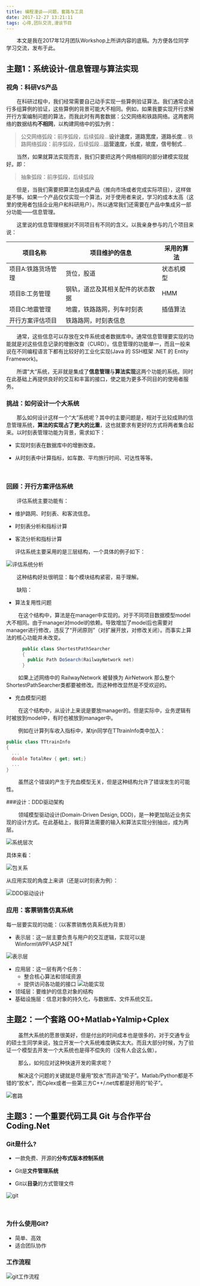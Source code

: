 ```yaml
---
title: 编程漫谈——问题，套路与工具
date: 2017-12-27 13:21:11
tags: 心得,团队交流,漫谈节目
---
```


&emsp;&emsp;本文是我在2017年12月团队Workshop上所讲内容的底稿。为方便各位同学学习交流，发布于此。

<!-- more -->

## 主题1：系统设计-信息管理与算法实现

### 视角：科研VS产品

&emsp;&emsp;在科研过程中，我们经常需要自己动手实现一些算例验证算法。我们通常会进行多组算例的验证，这些算例的背景可能大不相同。例如，如果我要实现开行求解开行方案编制问题的算法，而我此时有两套数据：公交网络和铁路网络。这两套网络的数据结构**不相同**，以构建网络中的弧为例：

> 公交网络弧段：前序弧段，后续弧段...**设计速度，道路宽度，道路长度**...
> 铁路网络弧段：前序弧段，后续弧段...**运营速度，长度，坡度，信号制式**...

&emsp;&emsp;当然，如果就算法实现而言，我们只要把这两个网络相同的部分建模实现就好。即：

> 抽象弧段：前序弧段，后续弧段

&emsp;&emsp;但是，当我们需要把算法包装成产品（推向市场或者完成实际项目），这样做是不够。如果一个产品仅仅实现一个算法，对于使用者来说，学习的成本太高（这里的使用者包括企业用户和科研用户）。所以通常我们还需要在产品中集成另一部分功能——信息管理。

&emsp;&emsp;这里说的信息管理根据对不同项目有不同的含义。以我亲身参与的几个项目来说：

| 项目名称       | 项目维护的信息          | 采用的算法 |
| ---------- | ---------------- | ----- |
| 项目A:铁路货场管理 | 货位，股道            | 状态机模型 |
| 项目B:工务管理   | 钢轨，道岔及其相关配件的状态数据 | HMM   |
| 项目C:地震管理   | 地震，铁路路网，列车时刻表    | 插值算法  |
| 开行方案评估项目   | 铁路路网，时刻表信息       |       |

&emsp;&emsp;通常，这些信息可以存放在文件系统或者数据库中。通常信息管理要实现的功能就是对这些信息记录的增删改查（CURD）。信息管理的功能单一，而且一般来说在不同编程语言下都有比较好的工业化实现(Java 的 SSH框架 .NET 的 Entity Framework)。

&emsp;&emsp;所谓“大“系统，无非就是集成了**信息管理**与**算法实现**这两个功能的系统。同时在此基础上再提供良好的交互和丰富的接口，使之能为更多不同目的的使用者服务。

### 挑战：如何设计一个大系统

&emsp;&emsp;那么如何设计这样一个“大”系统呢？其中的主要问题是，相对于比较成熟的信息管理系统，**算法的实现占了更大的比重**，这也就要求有更好的方式将两者集合起来。以时刻表管理功能为背景，需求如下：

* 实现时刻表在数据库中的增删改查。

* 从时刻表中计算指标，如车数、平均旅行时间、可达性等等。

  ​

### 回顾：开行方案评估系统

&emsp;&emsp;评估系统主要功能有：

* 维护路网、时刻表、和客流信息。

* 时刻表分析和指标计算

* 客流分析和指标计算

  评估系统主要采用的是三层结构，一个具体的例子如下：

 ![评估系统分析](Workshop-2017-2018-3/评估系统分析.png)

&emsp;&emsp;这种结构好处很明显：每个模块结构紧密，易于理解。

&emsp;&emsp;缺陷：

  * 算法复用性问题

  &emsp;&emsp; 在这个结构中，算法是在manager中实现的。对于不同项目数据模型model大不相同。由于manager对model的依赖。导致增加了model后也需要对manager进行修改，违反了“开闭原则”（对扩展开放，对修改关闭）。而事实上算法的核心功能并未改变。

```c#
      public class ShortestPathSearcher
      {
        public Path DoSearch(RailwayNetwork net)
      }
```

&emsp;&emsp; 如果上述网络中的 RailwayNetwork 被替换为 AirNetwork 那么整个ShortestPathSearcher类都要被修改。而这种修改显然是不受欢迎的。

  * 充血模型问题

&emsp;&emsp; 在这个结构中，从设计上来说是要放manager的。但是实际中，业务逻辑有时被放到model中，有时也被放到manager中。

&emsp;&emsp; 例如在计算列车收入指标中，某tjn同学在TTtrainInfo类中加入： 

```c#
public class TTtrainInfo
{
  ...
  double TotalRev { get; set;}
  ...
}
```

&emsp;&emsp; 虽然这个错误的产生于充血模型无关，但是这种结构允许了错误发生的可能性。

###设计：DDD驱动架构

&emsp;&emsp; 领域模型驱动设计(Domain-Driven Design, DDD)，是一种更加贴近业务实现的设计方式。在此基础上，我将算法需要的输入和算法实现分别抽出，成为两层。

 ![系统层次](Workshop-2017-2018-3/系统层次.png)

具体来看：

 ![包关系](Workshop-2017-2018-3/包关系.png)

从应用实现的角度上来讲（还是以时刻表为例）：

 ![DDD驱动设计](Workshop-2017-2018-3/DDD驱动设计.png)

### 应用：客票销售仿真系统

每一层要实现的功能：（以客票销售仿真系统为背景）

* 表示层：这一层主要负责与用户的交互逻辑，实现可以是Winform\WPF\ASP.NET

 ![表示层](Workshop-2017-2018-3/表示层.PNG)

* 应用层：这一层有两个任务：
    * 整合核心算法和领域资源
    * 提供访问各功能的接口
       ![功能实现](Workshop-2017-2018-3/功能实现.png)
* 领域层：要维护的信息对象的结构
* 基础设施层：信息对象的持久化，与数据库、文件系统交互。

## 主题2：一个套路 OO+Matlab+Yalmip+Cplex

&emsp;&emsp; 虽然大系统的愿景很美好，但是付出的时间成本也是很多的，对于交通专业的硕士生同学来说，独立开发一个大系统难度确实太大。而且大部分时候，为了验证一个模型去开发一个大系统也是得不偿失的（没有人会这么做）。

&emsp;&emsp; 那么，如何应对这种快速开发的需求呢？

&emsp;&emsp; 解决这个问题的关键就是尽量用“胶水”而非造“轮子”。Matlab/Python都是不错的“胶水”，而Cplex或者一些第三方C++/.net库都是好用的“轮子”。

 ![套路](Workshop-2017-2018-3/套路.png)


## 主题3：一个重要代码工具 Git 与合作平台 Coding.Net

### Git是什么?

* 一款免费、开源的**分布式版本控制系统**

* Git是**文件管理系统**

* Git以**目录**的方式管理文件

 ![git](Workshop-2017-2018-3/git.png)

  ​

### 为什么使用Git?

* 简单、高效
* 适合团队协作

### 工作流程

 ![git工作流程](Workshop-2017-2018-3/git工作流程.png)








